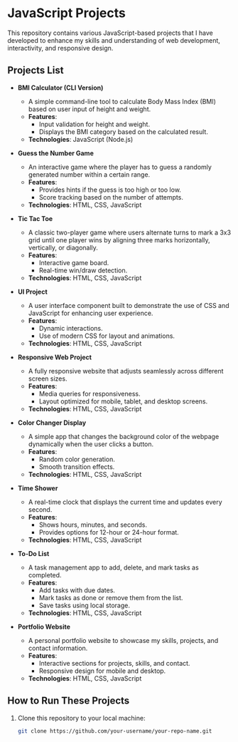 # JavaScript Projects

This repository contains various JavaScript-based projects that I have developed to enhance my skills and understanding of web development, interactivity, and responsive design.

## Projects List

- **BMI Calculator (CLI Version)**
   - A simple command-line tool to calculate Body Mass Index (BMI) based on user input of height and weight.
   - **Features**:
     - Input validation for height and weight.
     - Displays the BMI category based on the calculated result.
   - **Technologies**: JavaScript (Node.js)

- **Guess the Number Game**
   - An interactive game where the player has to guess a randomly generated number within a certain range.
   - **Features**:
     - Provides hints if the guess is too high or too low.
     - Score tracking based on the number of attempts.
   - **Technologies**: HTML, CSS, JavaScript

- **Tic Tac Toe**
   - A classic two-player game where users alternate turns to mark a 3x3 grid until one player wins by aligning three marks horizontally, vertically, or diagonally.
   - **Features**:
     - Interactive game board.
     - Real-time win/draw detection.
   - **Technologies**: HTML, CSS, JavaScript

- **UI Project**
   - A user interface component built to demonstrate the use of CSS and JavaScript for enhancing user experience.
   - **Features**:
     - Dynamic interactions.
     - Use of modern CSS for layout and animations.
   - **Technologies**: HTML, CSS, JavaScript

- **Responsive Web Project**
   - A fully responsive website that adjusts seamlessly across different screen sizes.
   - **Features**:
     - Media queries for responsiveness.
     - Layout optimized for mobile, tablet, and desktop screens.
   - **Technologies**: HTML, CSS, JavaScript

- **Color Changer Display**
   - A simple app that changes the background color of the webpage dynamically when the user clicks a button.
   - **Features**:
     - Random color generation.
     - Smooth transition effects.
   - **Technologies**: HTML, CSS, JavaScript

- **Time Shower**
   - A real-time clock that displays the current time and updates every second.
   - **Features**:
     - Shows hours, minutes, and seconds.
     - Provides options for 12-hour or 24-hour format.
   - **Technologies**: HTML, CSS, JavaScript

- **To-Do List**
   - A task management app to add, delete, and mark tasks as completed.
   - **Features**:
     - Add tasks with due dates.
     - Mark tasks as done or remove them from the list.
     - Save tasks using local storage.
   - **Technologies**: HTML, CSS, JavaScript

- **Portfolio Website**
   - A personal portfolio website to showcase my skills, projects, and contact information.
   - **Features**:
     - Interactive sections for projects, skills, and contact.
     - Responsive design for mobile and desktop.
   - **Technologies**: HTML, CSS, JavaScript

## How to Run These Projects

1. Clone this repository to your local machine:
   ```bash
   git clone https://github.com/your-username/your-repo-name.git

